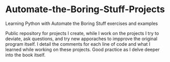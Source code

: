 # Automate-the-Boring-Stuff-Projects
Learning Python with Automate the Boring Stuff exercises and examples

Public repository for projects I create, while I work on the projects I try to deviate, ask questions, and try new apporaches to impprove the original program itself. I detail the comments for each line of code and what I learned while working on these projects. Good practice as I delve deeper into the book itself. 


